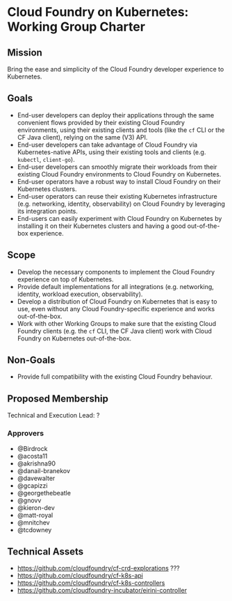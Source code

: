 # Cloud Foundry on Kubernetes: Working Group Charter

## Mission

Bring the ease and simplicity of the Cloud Foundry developer experience to Kubernetes.


## Goals

- End-user developers can deploy their applications through the same convenient flows provided by their existing Cloud Foundry environments, using their existing clients and tools (like the `cf` CLI or the CF Java client), relying on the same (V3) API.
- End-user developers can take advantage of Cloud Foundry via Kubernetes-native APIs, using their existing tools and clients (e.g. `kubectl`, `client-go`).
- End-user developers can smoothly migrate their workloads from their existing Cloud Foundry environments to Cloud Foundry on Kubernetes.
- End-user operators have a robust way to install Cloud Foundry on their Kubernetes clusters.
- End-user operators can reuse their existing Kubernetes infrastructure (e.g. networking, identity, observability) on Cloud Foundry by leveraging its integration points.
- End-users can easily experiment with Cloud Foundry on Kubernetes by installing it on their Kubernetes clusters and having a good out-of-the-box experience.

## Scope

- Develop the necessary components to implement the Cloud Foundry experience on top of Kubernetes.
- Provide default implementations for all integrations (e.g. networking, identity, workload execution, observability).
- Develop a distribution of Cloud Foundry on Kubernetes that is easy to use, even without any Cloud Foundry-specific experience and works out-of-the-box.
- Work with other Working Groups to make sure that the existing Cloud Foundry clients (e.g. the `cf` CLI, the CF Java client) work with Cloud Foundry on Kubernetes out-of-the-box.

## Non-Goals

- Provide full compatibility with the existing Cloud Foundry behaviour.

## Proposed Membership

Technical and Execution Lead: ?

### Approvers

* @Birdrock
* @acosta11
* @akrishna90
* @danail-branekov
* @davewalter
* @gcapizzi
* @georgethebeatle
* @gnovv
* @kieron-dev
* @matt-royal
* @mnitchev
* @tcdowney

## Technical Assets

* https://github.com/cloudfoundry/cf-crd-explorations ???
* https://github.com/cloudfoundry/cf-k8s-api
* https://github.com/cloudfoundry/cf-k8s-controllers
* https://github.com/cloudfoundry-incubator/eirini-controller
